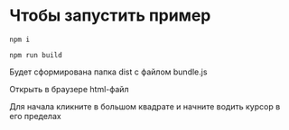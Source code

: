 # Чтобы запустить пример

`npm i`

`npm run build`

Будет сформирована папка dist с файлом bundle.js 

Открыть в браузере html-файл

Для начала кликните в большом квадрате и начните водить курсор в его пределах
